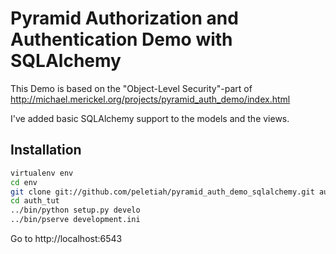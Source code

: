 Pyramid Authorization and Authentication Demo with SQLAlchemy
=============================================================

This Demo is based on the "Object-Level Security"-part of http://michael.merickel.org/projects/pyramid_auth_demo/index.html

I've added basic SQLAlchemy support to the models and the views.


Installation
------------

```bash
virtualenv env
cd env
git clone git://github.com/peletiah/pyramid_auth_demo_sqlalchemy.git auth_tut
cd auth_tut
../bin/python setup.py develo
../bin/pserve development.ini
```

Go to http://localhost:6543
